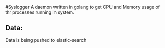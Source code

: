 #Syslogger
A daemon written in golang to get CPU and Memory usage of thr processes running in system. 
## Data:
Data is being pushed to elastic-search
